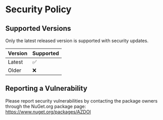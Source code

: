 # Security Policy

## Supported Versions

Only the latest released version is supported with security updates.

| Version | Supported          |
| ------- | ------------------ |
| Latest  | :white_check_mark: |
| Older   | :x:                |

## Reporting a Vulnerability

Please report security vulnerabilities by contacting the package owners through the NuGet.org package page:
https://www.nuget.org/packages/AZDOI
